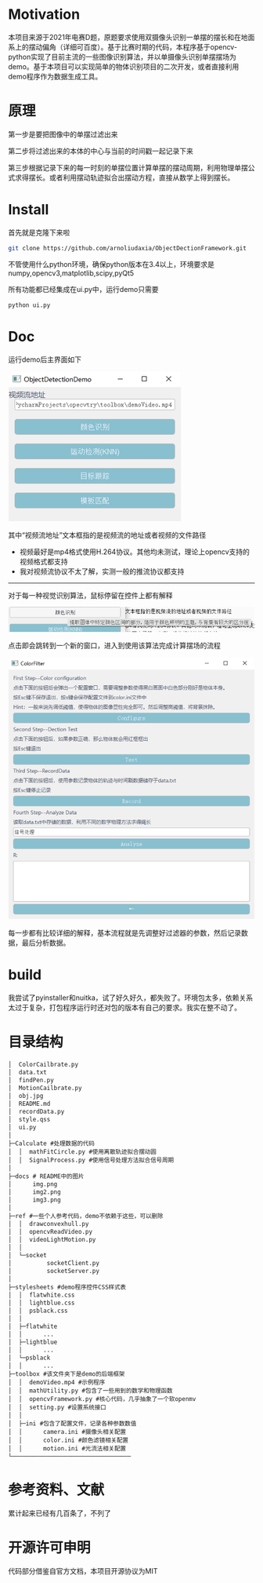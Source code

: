 # Motivation
本项目来源于2021年电赛D题，原题要求使用双摄像头识别一单摆的摆长和在地面系上的摆动偏角（详细可百度）。基于比赛时期的代码，本程序基于opencv-python实现了目前主流的一些图像识别算法，并以单摄像头识别单摆摆场为demo。基于本项目可以实现简单的物体识别项目的二次开发，或者直接利用demo程序作为数据生成工具。
# 原理
第一步是要把图像中的单摆过滤出来

第二步将过滤出来的本体的中心与当前的时间戳一起记录下来

第三步根据记录下来的每一时刻的单摆位置计算单摆的摆动周期，利用物理单摆公式求得摆长。或者利用摆动轨迹拟合出摆动方程，直接从数学上得到摆长。
# Install
首先就是克隆下来啦
```bash
git clone https://github.com/arnoliudaxia/ObjectDectionFramework.git
```
不管使用什么python环境，确保python版本在3.4以上，环境要求是numpy,opencv3,matplotlib,scipy,pyQt5

所有功能都已经集成在ui.py中，运行demo只需要
```bash
python ui.py
```
# Doc
运行demo后主界面如下

![img.png](docs/img.png)

其中“视频流地址”文本框指的是视频流的地址或者视频的文件路径
- 视频最好是mp4格式使用H.264协议。其他均未测试，理论上opencv支持的视频格式都支持
- 我对视频流协议不太了解，实测一般的推流协议都支持
---
对于每一种视觉识别算法，鼠标停留在控件上都有解释

![img.png](docs/img2.png)

点击即会跳转到一个新的窗口，进入到使用该算法完成计算摆场的流程

![img.png](docs/img3.png)

每一步都有比较详细的解释，基本流程就是先调整好过滤器的参数，然后记录数据，最后分析数据。

# build
我尝试了pyinstaller和nuitka，试了好久好久，都失败了。环境包太多，依赖关系太过于复杂，打包程序运行时还对包的版本有自己的要求。我实在整不动了。

# 目录结构

```
│  ColorCailbrate.py
│  data.txt
│  findPen.py
│  MotionCailbrate.py
│  obj.jpg
│  README.md
│  recordData.py
│  style.qss
│  ui.py
│
├─Calculate #处理数据的代码
│  │  mathFitCircle.py #使用离散轨迹拟合摆动圆
│  │  SignalProcess.py #使用信号处理方法拟合信号周期
│
├─docs # README中的图片
│      img.png
│      img2.png
│      img3.png
│
├─ref #一些个人参考代码，demo不依赖于这些，可以删除
│  │  drawconvexhull.py
│  │  opencvReadVideo.py
│  │  videoLightMotion.py
│  │
│  └─socket
│          socketClient.py
│          socketServer.py
│
├─stylesheets #demo程序控件CSS样式表
│  │  flatwhite.css
│  │  lightblue.css
│  │  psblack.css
│  │
│  ├─flatwhite
│  │      ...
│  ├─lightblue
│  │      ...
│  └─psblack
│  │      ...
├─toolbox #该文件夹下是demo的后端框架
│  │  demoVideo.mp4 #示例程序
│  │  mathUtility.py #包含了一些用到的数学和物理函数
│  │  opencvFramework.py #核心代码，几乎抽象了一个软openmv
│  │  setting.py #设置系统接口
│  │
│  ├─ini #包含了配置文件，记录各种参数数值
│  │      camera.ini #摄像头相关配置
│  │      color.ini #颜色滤镜相关配置
│  │      motion.ini #光流法相关配置
└──────────────────────────────────

```

# 参考资料、文献
累计起来已经有几百条了，不列了

# 开源许可申明
代码部分借鉴自官方文档，本项目开源协议为MIT